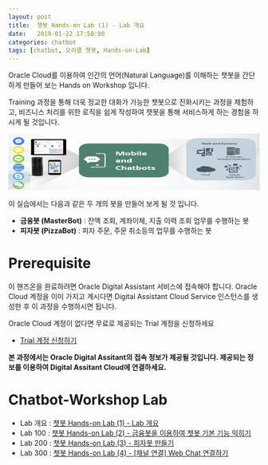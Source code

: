 ```yaml
---
layout: post
title:  챗봇 Hands-on Lab (1) - Lab 개요
date:   2019-01-22 17:50:00
categories: chatbot
tags: [chatbot, 오라클 챗봇, Hands-on-Lab]
---
```

Oracle Cloud를 이용하여 인간의 언어(Natural Language)를 이해하는 챗봇을 간단하게 만들어 보는 Hands on Workshop 입니다.

Training 과정을 통해 더욱 정교한 대화가 가능한 챗봇으로 진화시키는 과정을 체험하고, 비즈니스 처리를 위한 로직을 쉽게 작성하여 챗봇을 통해 서비스하게 하는 경험을 하시게 될 것입니다.

![](/assets/images/chatbot_lecture/mobile_overviw.jpg)

이 실습에서는 다음과 같은 두 개의 봇을 만들어 보게 될 것 입니다.

* **금융봇 (MasterBot)** : 잔액 조회, 계좌이체, 지출 이력 조회 업무를 수행하는 봇
* **피자봇 (PizzaBot)** : 피자 주문, 주문 취소등의 업무를 수행하는 봇

# Prerequisite 
이 핸즈온을 완료하려면 Oracle Digital Assistant 서비스에 접속해야 합니다. 
Oracle Cloud 계정을 이미 가지고 계시다면 Digital Assistant Cloud Service 인스턴스를 생성한 후 이 과정을 수행하시면 됩니다. 

Oracle Cloud 계정이 없다면 무료로 제공되는 Trial 계정을 신청하세요
* [Trial 계정 신청하기](http://www.oracloud.kr/post/oracle_cloud_trial_universal/)

**본 과정에서는 Oracle Digital Assitant의 접속 정보가 제공될 것입니다. 제공되는 정보를 이용하여 Digital Assitant Cloud에 연결하세요.**


# Chatbot-Workshop Lab 
* Lab 개요 : [챗봇 Hands-on Lab (1) - Lab 개요](/chatbot/2019/챗봇-Hands-on-Lab_1/)
* Lab 100 : [챗봇 Hands-on Lab (2) - 금융봇을 이용하여 챗봇 기본 기능 익히기](/chatbot/2019/챗봇-Hands-on-Lab_2/)
* Lab 200 : [챗봇 Hands-on Lab (3) - 피자봇 만들기 ](/chatbot/2019/챗봇-Hands-on-Lab_3/)
* Lab 300 : [챗봇 Hands-on Lab (4) - [채널 연결] Web Chat 연결하기](/chatbot/2019/챗봇-Hands-on-Lab_4/)
